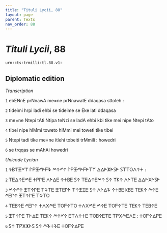 ```yaml
---
title: "Tituli Lycii, 88"
layout: page
parent: Texts
nav_order: 88
---
```




# *Tituli Lycii*, 88




`urn:cts:trmilli:tl.88.v1:`

## Diplomatic edition

*Transcription*

`1` ebENnE prNnawA me=ne prNnawatE ddaqasa sttoleh :

`2` tideimi hrpi ladi ehbi se tideime se Eke lati ddaqasa

`3` me=ne Ntepi tAti Ntipa teNzi se ladA ehbi kbi tike mei nipe Ntepi tAto

`4` tibei nipe hlMmi toweto hlMmi mei toweti tike tibei

`5` Ntepi tadi tike me=ne itlehi tobeiti trMmili : howedri

`6` se trqqas se mAhAi howedri

*Unicode Lycian*

`1` 𐊁𐊂𐊚𐊑𐊏𐊚 𐊓𐊕𐊑𐊏𐊀𐊇𐊙 𐊎𐊁𐊏𐊁 𐊓𐊕𐊑𐊏𐊀𐊇𐊀𐊗𐊚 𐊅𐊅𐊀𐊌𐊀𐊖𐊀 𐊖𐊗𐊗𐊒𐊍𐊁𐊛 :

`2` 𐊗𐊆𐊅𐊁𐊆𐊎𐊆 𐊛𐊕𐊓𐊆 𐊍𐊀𐊅𐊆 𐊁𐊛𐊂𐊆 𐊖𐊁 𐊗𐊆𐊅𐊁𐊆𐊎𐊁 𐊖𐊁 𐊚𐊋𐊁 𐊍𐊀𐊗𐊆 𐊅𐊅𐊀𐊌𐊀𐊖𐊀

`3` 𐊎𐊁𐊏𐊁 𐊑𐊗𐊁𐊓𐊆 𐊗𐊙𐊗𐊆 𐊑𐊗𐊆𐊓𐊀 𐊗𐊁𐊑𐊈𐊆 𐊖𐊁 𐊍𐊀𐊅𐊙 𐊁𐊛𐊂𐊆 𐊋𐊂𐊆 𐊗𐊆𐊋𐊁 𐊎𐊁𐊆 𐊏𐊆𐊓𐊁 𐊑𐊗𐊁𐊓𐊆 𐊗𐊙𐊗𐊒

`4` 𐊗𐊆𐊂𐊁𐊆 𐊏𐊆𐊓𐊁 𐊛𐊍𐊐𐊎𐊆 𐊗𐊒𐊇𐊁𐊗𐊒 𐊛𐊍𐊐𐊎𐊆 𐊎𐊁𐊆 𐊗𐊒𐊇𐊁𐊗𐊆 𐊗𐊆𐊋𐊁 𐊗𐊆𐊂𐊁𐊆

`5` 𐊑𐊗𐊁𐊓𐊆 𐊗𐊀𐊅𐊆 𐊗𐊆𐊋𐊁 𐊎𐊁𐊏𐊁 𐊆𐊗𐊍𐊁𐊛𐊆 𐊗𐊒𐊂𐊁𐊆𐊗𐊆 𐊗𐊕𐊐𐊎𐊆𐊍𐊆 : 𐊛𐊒𐊇𐊁𐊅𐊕𐊆

`6` 𐊖𐊁 𐊗𐊕𐊌𐊌𐊀𐊖 𐊖𐊁 𐊎𐊙𐊛𐊙𐊆 𐊛𐊒𐊇𐊁𐊅𐊕𐊆